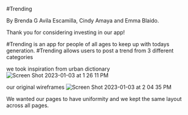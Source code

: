 #Trending 

By Brenda G Avila Escamilla, Cindy Amaya and Emma Blaido. 
 
 Thank you for considering investing in our app! 

 #Trending is an app for people of all ages to keep up with todays generation. #Trending allows users to post a trend from 3 different categories 

 we took inspiration from urban dictionary
 ![Screen Shot 2023-01-03 at 1 26 11 PM](https://user-images.githubusercontent.com/116329882/210457144-902635e7-c60f-4f85-9600-52d1a5125909.png)

 our original wireframes 
 ![Screen Shot 2023-01-03 at 2 04 35 PM](https://user-images.githubusercontent.com/116329882/210457199-1c110135-bb72-4330-9598-92e9b0f48ae1.png)

 We wanted our pages to have uniformity 
 and we kept the same layout across all pages. 

